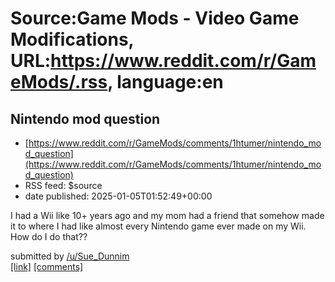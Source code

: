 # Source:Game Mods - Video Game Modifications, URL:https://www.reddit.com/r/GameMods/.rss, language:en

## Nintendo mod question
 - [https://www.reddit.com/r/GameMods/comments/1htumer/nintendo_mod_question](https://www.reddit.com/r/GameMods/comments/1htumer/nintendo_mod_question)
 - RSS feed: $source
 - date published: 2025-01-05T01:52:49+00:00

<!-- SC_OFF --><div class="md"><p>I had a Wii like 10+ years ago and my mom had a friend that somehow made it to where I had like almost every Nintendo game ever made on my Wii. How do I do that??</p> </div><!-- SC_ON --> &#32; submitted by &#32; <a href="https://www.reddit.com/user/Sue_Dunnim"> /u/Sue_Dunnim </a> <br/> <span><a href="https://www.reddit.com/r/GameMods/comments/1htumer/nintendo_mod_question/">[link]</a></span> &#32; <span><a href="https://www.reddit.com/r/GameMods/comments/1htumer/nintendo_mod_question/">[comments]</a></span>

